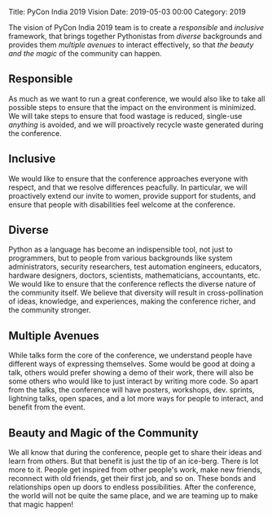 Title: PyCon India 2019 Vision
Date: 2019-05-03 00:00
Category: 2019

The vision of PyCon India 2019 team is to create a *responsible* and
*inclusive* framework, that brings together Pythonistas from *diverse*
backgrounds and provides them *multiple avenues* to interact
effectively, so that *the beauty and the magic* of the community can
happen.

<!-- PELICAN_END_SUMMARY -->

## Responsible

As much as we want to run a great conference, we would also like to
take all possible steps to ensure that the impact on the environment
is minimized. We will take steps to ensure that food wastage is
reduced, single-use *anything* is avoided, and we will proactively
recycle waste generated during the conference.

## Inclusive

We would like to ensure that the conference approaches everyone with
respect, and that we resolve differences peacfully. In particular, we
will proactively extend our invite to women, provide support for
students, and ensure that people with disabilities feel welcome at the
conference.

## Diverse

Python as a language has become an indispensible tool, not just to
programmers, but to people from various backgrounds like system
administrators, security researchers, test automation engineers,
educators, hardware designers, doctors, scientists, mathematicians,
accountants, etc. We would like to ensure that the conference reflects
the diverse nature of the community itself. We believe that diversity
will result in cross-pollination of ideas, knowledge, and experiences,
making the conference richer, and the community stronger.

## Multiple Avenues

While talks form the core of the conference, we understand people have
different ways of expressing themselves. Some would be good at doing a
talk, others would prefer showing a demo of their work, there will
also be some others who would like to just interact by writing more
code. So apart from the talks, the conference will have posters,
workshops, dev. sprints, lightning talks, open spaces, and a lot more
ways for people to interact, and benefit from the event.

## Beauty and Magic of the Community

We all know that during the conference, people get to share their
ideas and learn from others. But that benefit is just the tip of an
ice-berg. There is lot more to it. People get inspired from other
people's work, make new friends, reconnect with old friends, get their
first job, and so on. These bonds and relationships open up doors to
endless possibilities. After the conference, the world will not be
quite the same place, and we are teaming up to make that magic happen!
